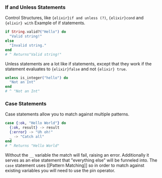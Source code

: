 ### If and Unless Statements
Control Structures, like `{elixir}if and unless (?)`, `{elixir}cond` and `{elixir} with`
Example of if statements. 
```elixir
if String.valid?("Hello") do
  "Valid string!"
else
  "Invalid string."
end
# ^ Returns"Valid string!"
```
Unless statements are a lot like if statements, except that they work if the statement evaluates to `{elixir}false` and not `{elixir} true`. 
```elixir
unless is_integer("hello") do
  "Not an Int"
end
# ^ "Not an Int"
```

### Case Statements
Case statements allow you to match against multiple patterns. 
```elixir
case {:ok, "Hello World"} do
  {:ok, result} -> result
  {:error} -> "Uh oh!"
  _ -> "Catch all"
end
# ^ Returns "Hello World"
```
Without the `__` variable the match will fail, raising an error. Additionally it serves as an else statement that "everything else" will be funneled into. 
The `case` statement uses [[Pattern Matching]] so in order to match against existing variables you will need to use the pin operator. 

